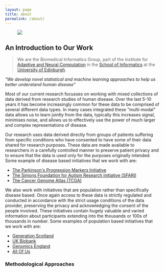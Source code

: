 ```yaml
---
layout: page
title: about
permalink: /about/
---
```


<figure>
   <img src='/assets/edinburgh/salisbury_crags.jpg' style='max-width:750px;' />
</figure>

## An Introduction to Our Work

> We are the Biomedical Informatics Group, part of the institute for [Adaptive and Neural Computation](http://web.inf.ed.ac.uk/anc) in the [School of Informatics](http://inf.ed.ac.uk) at the [University of Edinburgh](http://www.ed.ac.uk).

*"We develop novel statistical and machine learning approaches to help us better understand human disease"*

Most of our current research focusses on working with mixed collections of data derived from research studies of human disease. Over the last 5-10 years it has become increasingly common for these data to be comprised of several different data types. In many cases integrated these "multi-modal" data allows us to learn jointly from the data, typically this increases signal, minimises noise, and allows us to effectively use the power of much larger and complex representations of disease.

Our research uses data derived directly from groups of patients suffering from specific conditions who have consented to have some of their data shared for research purposes. These data are made available to researchers in a carefully controlled manner to preserve patient privacy and to ensure that the data is used only for the purposes originally intended. Some example of disease based initiatives that we work with are:

- [The Parkinson's Progression Markers Initiative](https://www.ppmi-info.org)
- [The Simons Foundation for Autism Research Initiative (SFARI)](https://www.sfari.org)
- [The Cancer Genome Atlas (TCGA)](https://www.cancer.gov/ccg/research/genome-sequencing/tcga)

We also work with initiatives that are population rather than specifically disease based. Once again access to these data is strictly regulated and conducted in accordance with the strict usage conditions of the data provider, preserving the privacy and acknowledging the consent of the people involved. These initiatives contain hugely valuable and varied information about participants extending into the thousands or 100s of thousands in number. Some examples of population based initiatives that we work with are:

- [Generation Scotland](https://www.ed.ac.uk/generation-scotland)
- [UK Biobank](https://www.ukbiobank.ac.uk)
- [Genomics England](https://www.genomicsengland.co.uk)
- [All Of Us](https://allofus.nih.gov)

### Methodological Approaches
